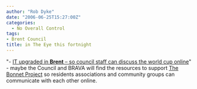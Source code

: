 ```yaml
---
author: "Rob Dyke"
date: "2006-06-25T15:27:00Z"
categories:
  - No Overall Control
tags:
- Brent Council
title: in The Eye this fortnight
---
```

"- [IT upgraded in **Brent** – so council staff can discuss the world cup online](http://www.private-eye.co.uk/sections.php?section_link=rotten_boroughs&#38; "Private Eye")" - maybe the Council and BRAVA will find the resources to support [The Bonnet Project](http://www.bonnet.me.uk/ "Bonnet Project") so residents associations and community groups can communicate with each other online.
